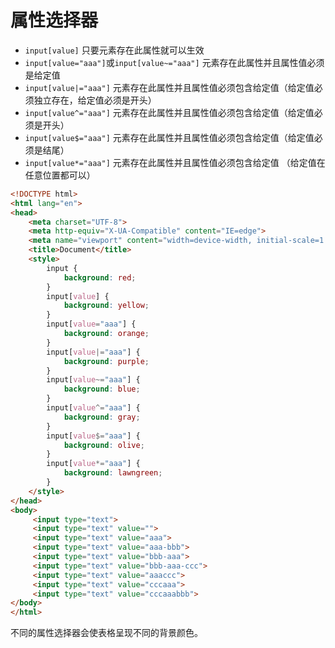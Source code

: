 # 属性选择器
 - `input[value]`    只要元素存在此属性就可以生效                                                   
 - `input[value="aaa"]`或`input[value~="aaa"]`  元素存在此属性并且属性值必须是给定值                                           
 - `input[value|="aaa"]`  元素存在此属性并且属性值必须包含给定值（给定值必须独立存在，给定值必须是开头） 
 - `input[value^="aaa"]`  元素存在此属性并且属性值必须包含给定值（给定值必须是开头）                     
 -  `input[value$="aaa"]`  元素存在此属性并且属性值必须包含给定值（给定值必须是结尾）                     
 - `input[value*="aaa"]`   元素存在此属性并且属性值必须包含给定值 （给定值在任意位置都可以）             


```html
<!DOCTYPE html>
<html lang="en">
<head>
    <meta charset="UTF-8">
    <meta http-equiv="X-UA-Compatible" content="IE=edge">
    <meta name="viewport" content="width=device-width, initial-scale=1.0">
    <title>Document</title>
    <style>
        input {
            background: red;
        }
        input[value] {
            background: yellow;
        }
        input[value="aaa"] {
            background: orange;
        }
        input[value|="aaa"] {
            background: purple;
        }
        input[value~="aaa"] {
            background: blue;
        }
        input[value^="aaa"] {
            background: gray;
        }
        input[value$="aaa"] {
            background: olive;
        }
        input[value*="aaa"] {
            background: lawngreen;
        }
    </style>
</head>
<body>
	 <input type="text">
     <input type="text" value="">
     <input type="text" value="aaa">
     <input type="text" value="aaa-bbb">
     <input type="text" value="bbb-aaa">
     <input type="text" value="bbb-aaa-ccc">
     <input type="text" value="aaaccc">
     <input type="text" value="cccaaa">
     <input type="text" value="cccaaabbb">
</body>
</html>
```
不同的属性选择器会使表格呈现不同的背景颜色。